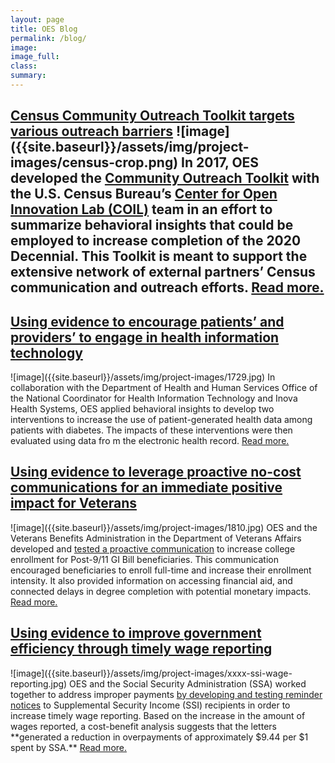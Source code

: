 ```yaml
---
layout: page
title: OES Blog
permalink: /blog/
image:
image_full: 
class:
summary: 
---
```


<h2><a href="/blog/census-toolkit/">Census Community Outreach Toolkit targets various outreach barriers</a>
![image]({{site.baseurl}}/assets/img/project-images/census-crop.png)
In 2017, OES developed the <a href="{{site.baseurl}}/othercollabs/census-community-outreach-toolkit"> Community Outreach Toolkit</a> with the U.S. Census Bureau’s <a href="https://opportunity.census.gov/coil/">Center for Open Innovation Lab (COIL)</a> team in an effort to summarize behavioral insights that could be employed to increase completion of the 2020 Decennial. This Toolkit is meant to support the extensive network of external partners’ Census communication and outreach efforts.
  <a href="/blog/census-toolkit/">Read more.</a>

<h2><a href="https://oes.gsa.gov/blog/health-it-technology/">Using evidence to encourage patients’ and providers’ to engage in health information technology</a></h2>
![image]({{site.baseurl}}/assets/img/project-images/1729.jpg)
In collaboration with the Department of Health and Human Services Office of the National Coordinator for Health Information Technology and Inova Health Systems, OES applied behavioral insights to develop two interventions to increase the use of patient-generated health data among patients with diabetes. The impacts of these interventions were then evaluated using data fro
m the electronic health record. 
<a href="https://oes.gsa.gov/blog/health-it-technology/">Read more.</a> 


<h2><a href="https://oes.gsa.gov/blog/gi-bill-communication/">Using evidence to leverage proactive no-cost communications for an immediate positive impact for Veterans</a></h2>
![image]({{site.baseurl}}/assets/img/project-images/1810.jpg)
OES and the Veterans Benefits Administration in the Department of Veterans Affairs developed and <a href="https://oes.gsa.gov/projects/gi-bill-proactive-communication/">tested a proactive communication</a> to increase college enrollment for Post-9/11 GI Bill beneficiaries. This communication encouraged beneficiaries to enroll full-time and increase their enrollment intensity. It also provided information on accessing financial aid, and connected delays in degree completion with potential monetary impacts. <a href="https://oes.gsa.gov/blog/gi-bill-communication/">Read more.</a>


<h2><a href="https://oes.gsa.gov/blog/wage-reporting/">Using evidence to improve government efficiency through timely wage reporting</a></h2>
![image]({{site.baseurl}}/assets/img/project-images/xxxx-ssi-wage-reporting.jpg)
OES and the Social Security Administration (SSA) worked together to address improper payments <a href="https://oes.gsa.gov/projects/ssi-wage-reporting/">by developing and testing reminder notices</a> to Supplemental Security Income (SSI) recipients in order to increase timely wage reporting. Based on the increase in the amount of wages reported, a cost-benefit analysis suggests that the letters **generated a reduction in overpayments of approximately $9.44 per $1 spent by SSA.** <a href="https://oes.gsa.gov/blog/wage-reporting/">Read more.</a>
